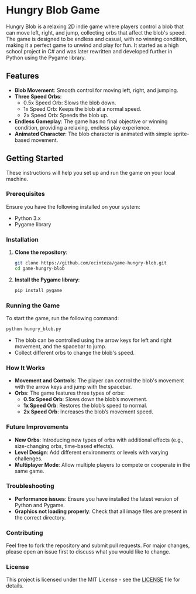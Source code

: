 # Hungry Blob Game

Hungry Blob is a relaxing 2D indie game where players control a blob that can move left, right, and jump, collecting orbs that affect the blob's speed. The game is designed to be endless and casual, with no winning condition, making it a perfect game to unwind and play for fun. It started as a high school project in C# and was later rewritten and developed further in Python using the Pygame library.

## Features

- **Blob Movement**: Smooth control for moving left, right, and jumping.
- **Three Speed Orbs**:
  - 0.5x Speed Orb: Slows the blob down.
  - 1x Speed Orb: Keeps the blob at a normal speed.
  - 2x Speed Orb: Speeds the blob up.
- **Endless Gameplay**: The game has no final objective or winning condition, providing a relaxing, endless play experience.
- **Animated Character**: The blob character is animated with simple sprite-based movement.

## Getting Started

These instructions will help you set up and run the game on your local machine.

### Prerequisites

Ensure you have the following installed on your system:

- Python 3.x
- Pygame library

### Installation

1. **Clone the repository**:

   ```bash
   git clone https://github.com/ecinteza/game-hungry-blob.git
   cd game-hungry-blob
   ```

2. **Install the Pygame library**:

   ```bash
   pip install pygame
   ```

### Running the Game

To start the game, run the following command:

```bash
python hungry_blob.py
```

- The blob can be controlled using the arrow keys for left and right movement, and the spacebar to jump.
- Collect different orbs to change the blob's speed.

### How It Works

- **Movement and Controls**: The player can control the blob's movement with the arrow keys and jump with the spacebar.
- **Orbs**: The game features three types of orbs:
  - **0.5x Speed Orb**: Slows down the blob’s movement.
  - **1x Speed Orb**: Restores the blob’s speed to normal.
  - **2x Speed Orb**: Increases the blob’s movement speed.

### Future Improvements

- **New Orbs**: Introducing new types of orbs with additional effects (e.g., size-changing orbs, time-based effects).
- **Level Design**: Add different environments or levels with varying challenges.
- **Multiplayer Mode**: Allow multiple players to compete or cooperate in the same game.

### Troubleshooting

- **Performance issues**: Ensure you have installed the latest version of Python and Pygame.
- **Graphics not loading properly**: Check that all image files are present in the correct directory.

### Contributing

Feel free to fork the repository and submit pull requests. For major changes, please open an issue first to discuss what you would like to change.

### License

This project is licensed under the MIT License - see the [LICENSE](LICENSE) file for details.
